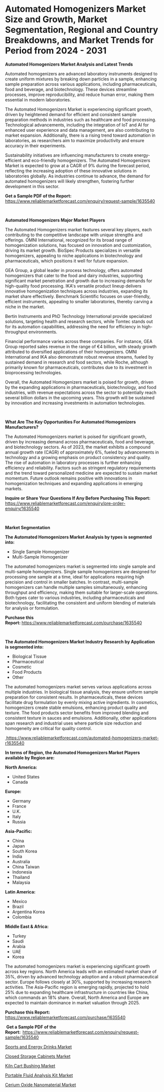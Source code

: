 <p><h1>Automated Homogenizers Market Size and Growth, Market Segmentation, Regional and Country Breakdowns, and Market Trends for Period from 2024 -  2031</h1></p><p><strong>Automated Homogenizers Market Analysis and Latest Trends</strong></p>
<p><p>Automated homogenizers are advanced laboratory instruments designed to create uniform mixtures by breaking down particles in a sample, enhancing sample preparation across various applications, including pharmaceuticals, food and beverage, and biotechnology. These devices streamline processes, improve reproducibility, and reduce human error, making them essential in modern laboratories.</p><p>The Automated Homogenizers Market is experiencing significant growth, driven by heightened demand for efficient and consistent sample preparation methods in industries such as healthcare and food processing. Technological advancements, including the integration of IoT and AI for enhanced user experience and data management, are also contributing to market expansion. Additionally, there is a rising trend toward automation in laboratories, as researchers aim to maximize productivity and ensure accuracy in their experiments. </p><p>Sustainability initiatives are influencing manufacturers to create energy-efficient and eco-friendly homogenizers. The Automated Homogenizers Market is expected to grow at a CAGR of 9% during the forecast period, reflecting the increasing adoption of these innovative solutions in laboratories globally. As industries continue to advance, the demand for automated homogenizers will likely strengthen, fostering further development in this sector.</p></p>
<p><strong>Get a Sample PDF of the Report:&nbsp;</strong> <a href="https://www.reliablemarketforecast.com/enquiry/request-sample/1635540">https://www.reliablemarketforecast.com/enquiry/request-sample/1635540</a></p>
<p>&nbsp;</p>
<p><strong>Automated Homogenizers Major Market Players</strong></p>
<p><p>The Automated Homogenizers market features several key players, each contributing to the competitive landscape with unique strengths and offerings. OMNI International, recognized for its broad range of homogenization solutions, has focused on innovation and customization, driving its market growth. BioSpec Products specializes in versatile homogenizers, appealing to niche applications in biotechnology and pharmaceuticals, which positions it well for future expansion.</p><p>GEA Group, a global leader in process technology, offers automated homogenizers that cater to the food and dairy industries, supporting significant market penetration and growth due to increasing demands for high-quality food processing. IKA's versatile product lineup delivers innovative homogenization techniques across industries, expanding its market share effectively. Benchmark Scientific focuses on user-friendly, efficient instruments, appealing to smaller laboratories, thereby carving a niche in the market.</p><p>Bertin Instruments and PhD Technology International provide specialized solutions, targeting health and research sectors, while Tomtec stands out for its automation capabilities, addressing the need for efficiency in high-throughput environments.</p><p>Financial performance varies across these companies. For instance, GEA Group reported sales revenue in the range of €4 billion, with steady growth attributed to diversified applications of their homogenizers. OMNI International and IKA also demonstrate robust revenue streams, fueled by sustained demand in research and food sectors, while Roche, although primarily known for pharmaceuticals, contributes due to its investment in bioprocessing technologies.</p><p>Overall, the Automated Homogenizers market is poised for growth, driven by the expanding applications in pharmaceuticals, biotechnology, and food industries, with revenue expectations across the sector to potentially reach several billion dollars in the upcoming years. This growth will be sustained by innovation and increasing investments in automation technologies.</p></p>
<p>&nbsp;</p>
<p><strong>What Are The Key Opportunities For Automated Homogenizers Manufacturers?</strong></p>
<p><p>The Automated Homogenizers market is poised for significant growth, driven by increasing demand across pharmaceuticals, food and beverage, and biotechnology sectors. As of 2023, the market exhibits a compound annual growth rate (CAGR) of approximately 6%, fueled by advancements in technology and a growing emphasis on product consistency and quality. The rise of automation in laboratory processes is further enhancing efficiency and reliability. Factors such as stringent regulatory requirements and the trend toward personalized medicine are expected to sustain market momentum. Future outlook remains positive with innovations in homogenization techniques and expanding applications in emerging markets.</p></p>
<p><strong>Inquire or Share Your Questions If Any Before Purchasing This Report:</strong> <a href="https://www.reliablemarketforecast.com/enquiry/pre-order-enquiry/1635540">https://www.reliablemarketforecast.com/enquiry/pre-order-enquiry/1635540</a></p>
<p>&nbsp;</p>
<p><strong>Market Segmentation</strong></p>
<p><strong>The Automated Homogenizers Market Analysis by types is segmented into:</strong></p>
<p><ul><li>Single Sample Homogenizer</li><li>Multi-Sample Homogenizer</li></ul></p>
<p><p>The automated homogenizers market is segmented into single sample and multi-sample homogenizers. Single sample homogenizers are designed for processing one sample at a time, ideal for applications requiring high precision and control in smaller batches. In contrast, multi-sample homogenizers can handle multiple samples simultaneously, enhancing throughput and efficiency, making them suitable for larger-scale operations. Both types cater to various industries, including pharmaceuticals and biotechnology, facilitating the consistent and uniform blending of materials for analysis or formulation.</p></p>
<p><strong>Purchase this Report:&nbsp;</strong><a href="https://www.reliablemarketforecast.com/purchase/1635540">https://www.reliablemarketforecast.com/purchase/1635540</a></p>
<p>&nbsp;</p>
<p><strong>The Automated Homogenizers Market Industry Research by Application is segmented into:</strong></p>
<p><ul><li>Biological Tissue</li><li>Pharmaceutical</li><li>Cosmetic</li><li>Food Products</li><li>Other</li></ul></p>
<p><p>The automated homogenizers market serves various applications across multiple industries. In biological tissue analysis, they ensure uniform sample preparation for consistent results. In pharmaceuticals, these devices facilitate drug formulation by evenly mixing active ingredients. In cosmetics, homogenizers create stable emulsions, enhancing product quality and texture. The food products sector benefits from improved blending and consistent texture in sauces and emulsions. Additionally, other applications span research and industrial uses where particle size reduction and homogeneity are critical for quality control.</p></p>
<p><a href="https://www.reliablemarketforecast.com/automated-homogenizers-market-r1635540">&nbsp;https://www.reliablemarketforecast.com/automated-homogenizers-market-r1635540</a></p>
<p><strong>In terms of Region, the Automated Homogenizers Market Players available by Region are:</strong></p>
<p>
    <p> <strong> North America: </strong>
        <ul>
            <li>United States</li>
            <li>Canada</li>
        </ul>
        </p> 
    <p> <strong> Europe: </strong>
        <ul>
            <li>Germany</li>
            <li>France</li>
            <li>U.K.</li>
            <li>Italy</li>
            <li>Russia</li>
        </ul>
        </p> 
    <p> <strong> Asia-Pacific: </strong>
        <ul>
            <li>China</li>
            <li>Japan</li>
            <li>South Korea</li>
            <li>India</li>
            <li>Australia</li>
            <li>China Taiwan</li>
            <li>Indonesia</li>
            <li>Thailand</li>
            <li>Malaysia</li>
        </ul>
        </p> 
    <p> <strong> Latin America: </strong>
        <ul>
            <li>Mexico</li>
            <li>Brazil</li>
            <li>Argentina Korea</li>
            <li>Colombia</li>
        </ul>
        </p> 
    <p> <strong> Middle East & Africa: </strong>
        <ul>
            <li>Turkey</li>
            <li>Saudi</li>
            <li>Arabia</li>
            <li>UAE</li>
            <li>Korea</li>
        </ul>
    </p>
    </p>
<p><p>The automated homogenizers market is experiencing significant growth across key regions. North America leads with an estimated market share of 35%, driven by advanced technology adoption and a robust pharmaceutical sector. Europe follows closely at 30%, supported by increasing research activities. The Asia-Pacific region is emerging rapidly, projected to hold 25% due to expanding healthcare infrastructure in countries like China, which commands an 18% share. Overall, North America and Europe are expected to maintain dominance in market valuation through 2025.</p></p>
<p><strong>Purchase this Report: </strong><a href="https://www.reliablemarketforecast.com/purchase/1635540">https://www.reliablemarketforecast.com/purchase/1635540</a></p>
<p>&nbsp;<strong>Get a Sample PDF of the Report:&nbsp;&nbsp;</strong><a href="https://www.reliablemarketforecast.com/enquiry/request-sample/1635540">https://www.reliablemarketforecast.com/enquiry/request-sample/1635540</a></p>
<p><strong></strong></p>
<p><p><a href="https://www.linkedin.com/pulse/insights-sports-energy-drinks-market-share-competitive-landscape-ouuac?trackingId=PBSu3aurQ5%2B7wf2gEv3H2w%3D%3D">Sports and Energy Drinks Market</a></p><p><a href="https://issuu.com/reportprime-2/docs/closed-storage-cabinets-market-size_ccff19d31fad4e">Closed Storage Cabinets Market</a></p><p><a href="https://medium.com/@nigelb1974/global-kiln-cart-bushing-market-analysis-trends-forecasts-and-growth-opportunities-2024-2031-0127ede2f994?postPublishedType=repub">Kiln Cart Bushing Market</a></p><p><a href="https://medium.com/@nigelb1974/strategic-market-insights-navigating-the-global-portable-fluid-analysis-kit-market-landscape-33a06214cf18?postPublishedType=repub">Portable Fluid Analysis Kit Market</a></p><p><a href="https://github.com/AKSHATREPORTPRIME/Market-Research-Report-List-6/blob/main/cerium-oxide-nanomaterial-market.md">Cerium Oxide Nanomaterial Market</a></p></p>